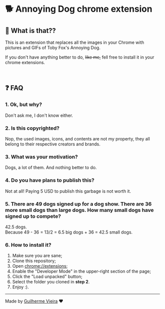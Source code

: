# 🐕 Annoying Dog chrome extension

## 🤦 What is that??
This is an extension that replaces all the images in your Chrome with pictures and GIFs of Toby Fox's Annoying Dog.

If you don't have anything better to do, <s>like me,</s> fell free to install it in your chrome extensions.

<br />

## ❓ FAQ

### 1. Ok, but why?
Don't ask me, I don't know either.

### 2. Is this copyrighted?
Nop, the used images, icons, and contents are not my property, they all belong to their respective creators and brands.

### 3. What was your motivation?
Dogs, a lot of them. And nothing better to do.

### 4. Do you have plans to publish this?
Not at all! Paying 5 USD to publish this garbage is not worth it.

### 5. There are 49 dogs signed up for a dog show. There are 36 more small dogs than large dogs. How many small dogs have signed up to compete?
42.5 dogs.\
Because 49 - 36 = 13/2 = 6.5 big dogs + 36 = 42.5 small dogs.

### 6. How to install it?
1. Make sure you are sane;
2. Clone this repository;
3. Open [chrome://extensions](chrome://extensions);
4. Enable the "Developer Mode" in the upper-right section of the page;
5. Click the "Load unpacked" button;
6. Select the folder you cloned in **step 2**.
7. Enjoy :).

----

Made by [Guilherme Vieira](https://github.com/GuiVPW) ❤️